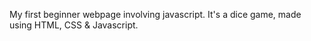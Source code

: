 My first beginner webpage involving javascript. It's a dice game, made using HTML, CSS & Javascript.
